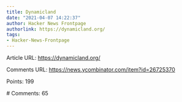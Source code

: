 ```yaml
---
title: Dynamicland
date: "2021-04-07 14:22:37"
author: Hacker News Frontpage
authorlink: https://dynamicland.org/
tags:
- Hacker-News-Frontpage
---
```


<p>Article URL: <a href="https://dynamicland.org/">https://dynamicland.org/</a></p>
<p>Comments URL: <a href="https://news.ycombinator.com/item?id=26725370">https://news.ycombinator.com/item?id=26725370</a></p>
<p>Points: 199</p>
<p># Comments: 65</p>
